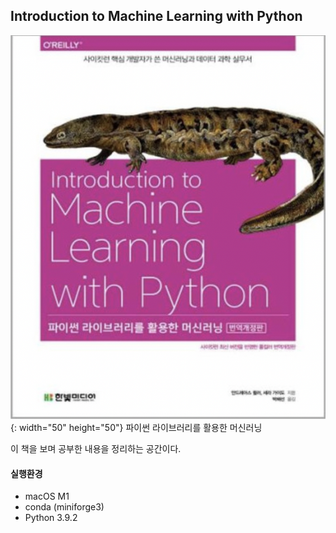 ## Introduction to Machine Learning with Python 

 
![Book 표지](./img/book.png){: width="50" height="50"}
파이썬 라이브러리를 활용한 머신러닝 

이 책을 보며 공부한 내용을 정리하는 공간이다.



#### 실행환경
- macOS M1
- conda (miniforge3)
- Python 3.9.2
